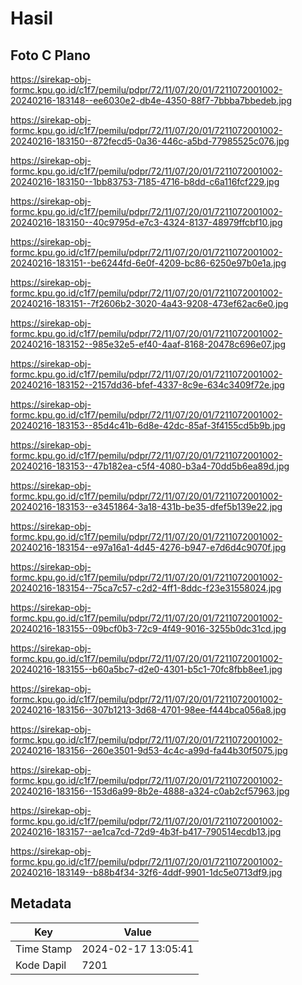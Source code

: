 # Hasil

## Foto C Plano

https://sirekap-obj-formc.kpu.go.id/c1f7/pemilu/pdpr/72/11/07/20/01/7211072001002-20240216-183148--ee6030e2-db4e-4350-88f7-7bbba7bbedeb.jpg

https://sirekap-obj-formc.kpu.go.id/c1f7/pemilu/pdpr/72/11/07/20/01/7211072001002-20240216-183150--872fecd5-0a36-446c-a5bd-77985525c076.jpg

https://sirekap-obj-formc.kpu.go.id/c1f7/pemilu/pdpr/72/11/07/20/01/7211072001002-20240216-183150--1bb83753-7185-4716-b8dd-c6a116fcf229.jpg

https://sirekap-obj-formc.kpu.go.id/c1f7/pemilu/pdpr/72/11/07/20/01/7211072001002-20240216-183150--40c9795d-e7c3-4324-8137-48979ffcbf10.jpg

https://sirekap-obj-formc.kpu.go.id/c1f7/pemilu/pdpr/72/11/07/20/01/7211072001002-20240216-183151--be6244fd-6e0f-4209-bc86-6250e97b0e1a.jpg

https://sirekap-obj-formc.kpu.go.id/c1f7/pemilu/pdpr/72/11/07/20/01/7211072001002-20240216-183151--7f2606b2-3020-4a43-9208-473ef62ac6e0.jpg

https://sirekap-obj-formc.kpu.go.id/c1f7/pemilu/pdpr/72/11/07/20/01/7211072001002-20240216-183152--985e32e5-ef40-4aaf-8168-20478c696e07.jpg

https://sirekap-obj-formc.kpu.go.id/c1f7/pemilu/pdpr/72/11/07/20/01/7211072001002-20240216-183152--2157dd36-bfef-4337-8c9e-634c3409f72e.jpg

https://sirekap-obj-formc.kpu.go.id/c1f7/pemilu/pdpr/72/11/07/20/01/7211072001002-20240216-183153--85d4c41b-6d8e-42dc-85af-3f4155cd5b9b.jpg

https://sirekap-obj-formc.kpu.go.id/c1f7/pemilu/pdpr/72/11/07/20/01/7211072001002-20240216-183153--47b182ea-c5f4-4080-b3a4-70dd5b6ea89d.jpg

https://sirekap-obj-formc.kpu.go.id/c1f7/pemilu/pdpr/72/11/07/20/01/7211072001002-20240216-183153--e3451864-3a18-431b-be35-dfef5b139e22.jpg

https://sirekap-obj-formc.kpu.go.id/c1f7/pemilu/pdpr/72/11/07/20/01/7211072001002-20240216-183154--e97a16a1-4d45-4276-b947-e7d6d4c9070f.jpg

https://sirekap-obj-formc.kpu.go.id/c1f7/pemilu/pdpr/72/11/07/20/01/7211072001002-20240216-183154--75ca7c57-c2d2-4ff1-8ddc-f23e31558024.jpg

https://sirekap-obj-formc.kpu.go.id/c1f7/pemilu/pdpr/72/11/07/20/01/7211072001002-20240216-183155--09bcf0b3-72c9-4f49-9016-3255b0dc31cd.jpg

https://sirekap-obj-formc.kpu.go.id/c1f7/pemilu/pdpr/72/11/07/20/01/7211072001002-20240216-183155--b60a5bc7-d2e0-4301-b5c1-70fc8fbb8ee1.jpg

https://sirekap-obj-formc.kpu.go.id/c1f7/pemilu/pdpr/72/11/07/20/01/7211072001002-20240216-183156--307b1213-3d68-4701-98ee-f444bca056a8.jpg

https://sirekap-obj-formc.kpu.go.id/c1f7/pemilu/pdpr/72/11/07/20/01/7211072001002-20240216-183156--260e3501-9d53-4c4c-a99d-fa44b30f5075.jpg

https://sirekap-obj-formc.kpu.go.id/c1f7/pemilu/pdpr/72/11/07/20/01/7211072001002-20240216-183156--153d6a99-8b2e-4888-a324-c0ab2cf57963.jpg

https://sirekap-obj-formc.kpu.go.id/c1f7/pemilu/pdpr/72/11/07/20/01/7211072001002-20240216-183157--ae1ca7cd-72d9-4b3f-b417-790514ecdb13.jpg

https://sirekap-obj-formc.kpu.go.id/c1f7/pemilu/pdpr/72/11/07/20/01/7211072001002-20240216-183149--b88b4f34-32f6-4ddf-9901-1dc5e0713df9.jpg


## Metadata

| Key        | Value               |
| ---------- | ------------------- |
| Time Stamp | 2024-02-17 13:05:41 |
| Kode Dapil | 7201                |



